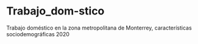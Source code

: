 # Trabajo_dom-stico
Trabajo doméstico en la zona metropolitana de Monterrey, características sociodemográficas 2020
